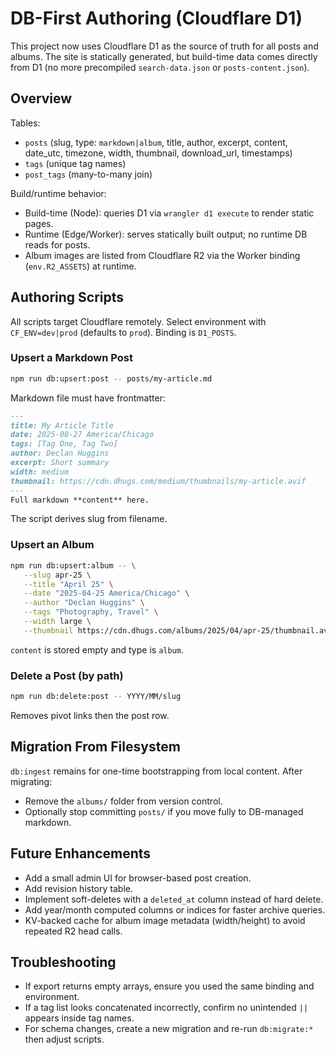 # DB-First Authoring (Cloudflare D1)

This project now uses Cloudflare D1 as the source of truth for all posts and albums. The site is statically generated, but build-time data comes directly from D1 (no more precompiled `search-data.json` or `posts-content.json`).

## Overview
Tables:
- `posts` (slug, type: `markdown|album`, title, author, excerpt, content, date_utc, timezone, width, thumbnail, download_url, timestamps)
- `tags` (unique tag names)
- `post_tags` (many-to-many join)

Build/runtime behavior:
- Build-time (Node): queries D1 via `wrangler d1 execute` to render static pages.
- Runtime (Edge/Worker): serves statically built output; no runtime DB reads for posts.
- Album images are listed from Cloudflare R2 via the Worker binding (`env.R2_ASSETS`) at runtime.

## Authoring Scripts
All scripts target Cloudflare remotely. Select environment with `CF_ENV=dev|prod` (defaults to `prod`). Binding is `D1_POSTS`.

### Upsert a Markdown Post
```bash
npm run db:upsert:post -- posts/my-article.md
```
Markdown file must have frontmatter:
```markdown
---
title: My Article Title
date: 2025-08-27 America/Chicago
tags: [Tag One, Tag Two]
author: Declan Huggins
excerpt: Short summary
width: medium
thumbnail: https://cdn.dhugs.com/medium/thumbnails/my-article.avif
---
Full markdown **content** here.
```
The script derives slug from filename.

### Upsert an Album
```bash
npm run db:upsert:album -- \
   --slug apr-25 \
   --title "April 25" \
   --date "2025-04-25 America/Chicago" \
   --author "Declan Huggins" \
   --tags "Photography, Travel" \
   --width large \
   --thumbnail https://cdn.dhugs.com/albums/2025/04/apr-25/thumbnail.avif
```
`content` is stored empty and type is `album`.

### Delete a Post (by path)
```bash
npm run db:delete:post -- YYYY/MM/slug
```
Removes pivot links then the post row.

## Migration From Filesystem
`db:ingest` remains for one-time bootstrapping from local content. After migrating:
- Remove the `albums/` folder from version control.
- Optionally stop committing `posts/` if you move fully to DB-managed markdown.

## Future Enhancements
- Add a small admin UI for browser-based post creation.
- Add revision history table.
- Implement soft-deletes with a `deleted_at` column instead of hard delete.
- Add year/month computed columns or indices for faster archive queries.
- KV-backed cache for album image metadata (width/height) to avoid repeated R2 head calls.

## Troubleshooting
- If export returns empty arrays, ensure you used the same binding and environment.
- If a tag list looks concatenated incorrectly, confirm no unintended `||` appears inside tag names.
- For schema changes, create a new migration and re-run `db:migrate:*` then adjust scripts.
